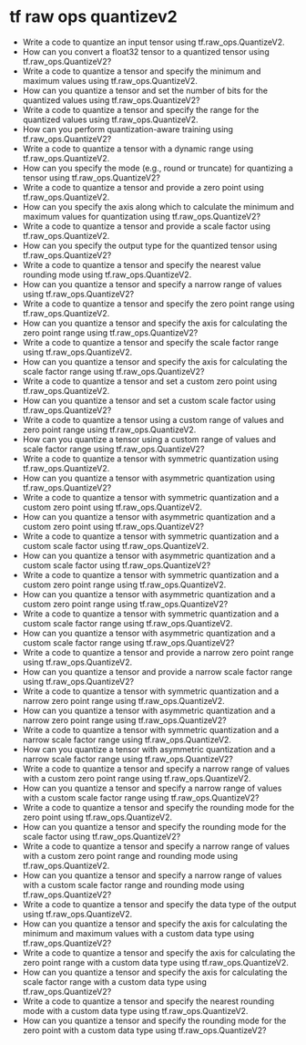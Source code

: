 # tf raw ops quantizev2

- Write a code to quantize an input tensor using tf.raw_ops.QuantizeV2.
- How can you convert a float32 tensor to a quantized tensor using tf.raw_ops.QuantizeV2?
- Write a code to quantize a tensor and specify the minimum and maximum values using tf.raw_ops.QuantizeV2.
- How can you quantize a tensor and set the number of bits for the quantized values using tf.raw_ops.QuantizeV2?
- Write a code to quantize a tensor and specify the range for the quantized values using tf.raw_ops.QuantizeV2.
- How can you perform quantization-aware training using tf.raw_ops.QuantizeV2?
- Write a code to quantize a tensor with a dynamic range using tf.raw_ops.QuantizeV2.
- How can you specify the mode (e.g., round or truncate) for quantizing a tensor using tf.raw_ops.QuantizeV2?
- Write a code to quantize a tensor and provide a zero point using tf.raw_ops.QuantizeV2.
- How can you specify the axis along which to calculate the minimum and maximum values for quantization using tf.raw_ops.QuantizeV2?
- Write a code to quantize a tensor and provide a scale factor using tf.raw_ops.QuantizeV2.
- How can you specify the output type for the quantized tensor using tf.raw_ops.QuantizeV2?
- Write a code to quantize a tensor and specify the nearest value rounding mode using tf.raw_ops.QuantizeV2.
- How can you quantize a tensor and specify a narrow range of values using tf.raw_ops.QuantizeV2?
- Write a code to quantize a tensor and specify the zero point range using tf.raw_ops.QuantizeV2.
- How can you quantize a tensor and specify the axis for calculating the zero point range using tf.raw_ops.QuantizeV2?
- Write a code to quantize a tensor and specify the scale factor range using tf.raw_ops.QuantizeV2.
- How can you quantize a tensor and specify the axis for calculating the scale factor range using tf.raw_ops.QuantizeV2?
- Write a code to quantize a tensor and set a custom zero point using tf.raw_ops.QuantizeV2.
- How can you quantize a tensor and set a custom scale factor using tf.raw_ops.QuantizeV2?
- Write a code to quantize a tensor using a custom range of values and zero point range using tf.raw_ops.QuantizeV2.
- How can you quantize a tensor using a custom range of values and scale factor range using tf.raw_ops.QuantizeV2?
- Write a code to quantize a tensor with symmetric quantization using tf.raw_ops.QuantizeV2.
- How can you quantize a tensor with asymmetric quantization using tf.raw_ops.QuantizeV2?
- Write a code to quantize a tensor with symmetric quantization and a custom zero point using tf.raw_ops.QuantizeV2.
- How can you quantize a tensor with asymmetric quantization and a custom zero point using tf.raw_ops.QuantizeV2?
- Write a code to quantize a tensor with symmetric quantization and a custom scale factor using tf.raw_ops.QuantizeV2.
- How can you quantize a tensor with asymmetric quantization and a custom scale factor using tf.raw_ops.QuantizeV2?
- Write a code to quantize a tensor with symmetric quantization and a custom zero point range using tf.raw_ops.QuantizeV2.
- How can you quantize a tensor with asymmetric quantization and a custom zero point range using tf.raw_ops.QuantizeV2?
- Write a code to quantize a tensor with symmetric quantization and a custom scale factor range using tf.raw_ops.QuantizeV2.
- How can you quantize a tensor with asymmetric quantization and a custom scale factor range using tf.raw_ops.QuantizeV2?
- Write a code to quantize a tensor and provide a narrow zero point range using tf.raw_ops.QuantizeV2.
- How can you quantize a tensor and provide a narrow scale factor range using tf.raw_ops.QuantizeV2?
- Write a code to quantize a tensor with symmetric quantization and a narrow zero point range using tf.raw_ops.QuantizeV2.
- How can you quantize a tensor with asymmetric quantization and a narrow zero point range using tf.raw_ops.QuantizeV2?
- Write a code to quantize a tensor with symmetric quantization and a narrow scale factor range using tf.raw_ops.QuantizeV2.
- How can you quantize a tensor with asymmetric quantization and a narrow scale factor range using tf.raw_ops.QuantizeV2?
- Write a code to quantize a tensor and specify a narrow range of values with a custom zero point range using tf.raw_ops.QuantizeV2.
- How can you quantize a tensor and specify a narrow range of values with a custom scale factor range using tf.raw_ops.QuantizeV2?
- Write a code to quantize a tensor and specify the rounding mode for the zero point using tf.raw_ops.QuantizeV2.
- How can you quantize a tensor and specify the rounding mode for the scale factor using tf.raw_ops.QuantizeV2?
- Write a code to quantize a tensor and specify a narrow range of values with a custom zero point range and rounding mode using tf.raw_ops.QuantizeV2.
- How can you quantize a tensor and specify a narrow range of values with a custom scale factor range and rounding mode using tf.raw_ops.QuantizeV2?
- Write a code to quantize a tensor and specify the data type of the output using tf.raw_ops.QuantizeV2.
- How can you quantize a tensor and specify the axis for calculating the minimum and maximum values with a custom data type using tf.raw_ops.QuantizeV2?
- Write a code to quantize a tensor and specify the axis for calculating the zero point range with a custom data type using tf.raw_ops.QuantizeV2.
- How can you quantize a tensor and specify the axis for calculating the scale factor range with a custom data type using tf.raw_ops.QuantizeV2?
- Write a code to quantize a tensor and specify the nearest rounding mode with a custom data type using tf.raw_ops.QuantizeV2.
- How can you quantize a tensor and specify the rounding mode for the zero point with a custom data type using tf.raw_ops.QuantizeV2?